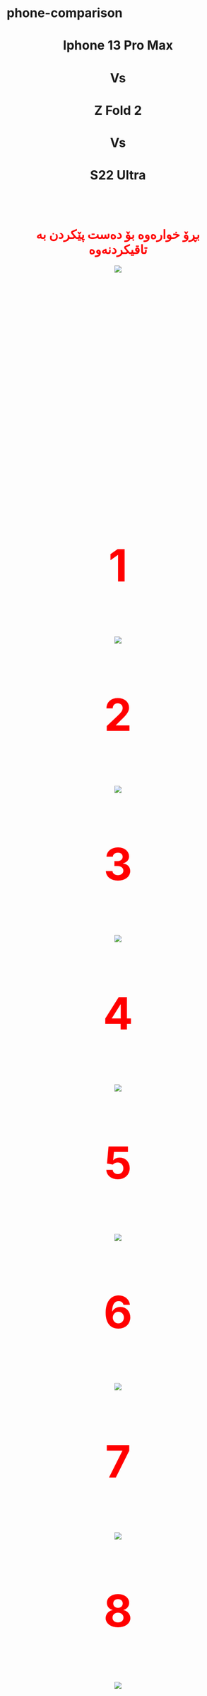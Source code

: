 # phone-comparison

  <div align="center">
    <h1>Iphone 13 Pro Max</h1>
    <h1>Vs</h1>
    <h1>Z Fold 2</h1>
    <h1>Vs</h1>
    <h1 style="margin-bottom: 100px">S22 Ultra</h1>
    <h1 style="color: red">بڕۆ خوارەوە بۆ دەست پێکردن بە تاقیکردنەوە</h1>
    <img src = 'icon/1f447.png' style="margin-bottom: 500px">
    <p style="color: red; font-size: 100px; font-weight: bold">1</p>
    <img src ='images/Screenshot from 2022-09-01 16-24-45.png'>
    <p style="color: red; font-size: 100px; font-weight: bold">2</p>
    <img src ='images/Screenshot from 2022-09-01 16-25-25.png'>
    <p style="color: red; font-size: 100px; font-weight: bold">3</p>
    <img src ='images/Screenshot from 2022-09-01 16-25-55.png'>
    <p style="color: red; font-size: 100px; font-weight: bold">4</p>
    <img src ='images/Screenshot from 2022-09-01 16-26-21.png'>
    <p style="color: red; font-size: 100px; font-weight: bold">5</p>
    <img src ='images/Screenshot from 2022-09-01 16-26-59.png'>
    <p style="color: red; font-size: 100px; font-weight: bold">6</p>
    <img src ='images/Screenshot from 2022-09-01 16-27-33.png'>
    <p style="color: red; font-size: 100px; font-weight: bold">7</p>
    <img src ='images/Screenshot from 2022-09-01 16-28-03.png'>
    <p style="color: red; font-size: 100px; font-weight: bold">8</p>
    <img src ='images/Screenshot from 2022-09-01 16-28-41.png'>
    <p style="color: red; font-size: 100px; font-weight: bold">9</p>
    <img src ='images/Screenshot from 2022-09-01 16-29-13.png'>
    <p style="color: red; font-size: 100px; font-weight: bold">10</p>
    <img src ='images/Screenshot from 2022-09-01 16-29-36.png'>
    <p style="color: red; font-size: 100px; font-weight: bold">11</p>
    <img src ='images/Screenshot from 2022-09-01 16-30-08.png'>
    <p style="color: red; font-size: 100px; font-weight: bold">12</p>
    <img src ='images/Screenshot from 2022-09-01 16-30-38.png'>
    <p style="color: red; font-size: 100px; font-weight: bold">13</p>
    <img src ='images/Screenshot from 2022-09-01 16-31-16.png'>
    <p style="color: red; font-size: 100px; font-weight: bold">14</p>
    <img src ='images/Screenshot from 2022-09-01 16-31-53.png'>
    <p style="color: red; font-size: 100px; font-weight: bold">15</p>
    <img src ='images/Screenshot from 2022-09-01 16-32-28.png'>
    <p style="color: red; font-size: 100px; font-weight: bold">16</p>
    <img src ='images/Screenshot from 2022-09-01 16-33-01.png'>
    <p style="color: red; font-size: 100px; font-weight: bold">17</p>
    <img src ='images/Screenshot from 2022-09-01 16-33-42.png'>
    <p style="color: red; font-size: 100px; font-weight: bold">18</p>
    <img src ='images/Screenshot from 2022-09-01 16-34-11.png'>
    <p style="color: red; font-size: 100px; font-weight: bold">19</p>
    <img src ='images/Screenshot from 2022-09-01 16-34-42.png'>
    <p style="color: red; font-size: 100px; font-weight: bold">20</p>
    <img src ='images/Screenshot from 2022-09-01 16-35-09.png'>
    <p style="color: red; font-size: 100px; font-weight: bold">21</p>
    <img src ='images/Screenshot from 2022-09-01 16-35-36.png'>
    <p style="color: red; font-size: 100px; font-weight: bold">22</p>
    <img src ='images/Screenshot from 2022-09-01 16-36-02.png'>
    <p style="color: red; font-size: 100px; font-weight: bold">23</p>
    <img src ='images/Screenshot from 2022-09-01 16-36-30.png'>
    <p style="color: red; font-size: 100px; font-weight: bold">24</p>
    <img src ='images/Screenshot from 2022-09-01 16-36-55.png'>
    <p style="color: red; font-size: 100px; font-weight: bold">25</p>
    <img src ='images/Screenshot from 2022-09-01 16-37-35.png'>
    <p style="color: red; font-size: 100px; font-weight: bold">26</p>
    <img src ='images/Screenshot from 2022-09-01 16-38-08.png'>
    <p style="color: red; font-size: 100px; font-weight: bold">27</p>
    <img src ='images/Screenshot from 2022-09-01 16-38-32.png'>
    <p style="color: red; font-size: 100px; font-weight: bold">28</p>
    <img src ='images/Screenshot from 2022-09-01 16-38-58.png'>
    <p style="color: red; font-size: 100px; font-weight: bold">29</p>
    <img src ='images/Screenshot from 2022-09-01 16-39-48.png'>
    <p style="color: red; font-size: 100px; font-weight: bold">30</p>
    <img src ='images/Screenshot from 2022-09-01 16-40-30.png'>
    <p style="color: red; font-size: 100px; font-weight: bold">31</p>
    <img src ='images/Screenshot from 2022-09-01 16-41-05.png'>
    <p style="color: red; font-size: 100px; font-weight: bold">32</p>
    <img src ='images/Screenshot from 2022-09-01 16-41-41.png'>
    <p style="color: red; font-size: 100px; font-weight: bold">33</p>
    <img src ='images/Screenshot from 2022-09-01 16-42-18.png'>
    <p style="color: red; font-size: 100px; font-weight: bold">34</p>
    <img src ='images/Screenshot from 2022-09-01 16-42-53.png'>
    <p style="color: red; font-size: 100px; font-weight: bold">35</p>
    <img src ='images/Screenshot from 2022-09-01 16-43-27.png'>
    <p style="color: red; font-size: 100px; font-weight: bold">36</p>
    <img src ='images/Screenshot from 2022-09-01 16-44-16.png'>
  </div>

